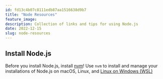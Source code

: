 ```yaml
---
id: fd13c4b07c8111edb87aa1516638d9b7
title: "Node Resources"
feature_image: 
description: Collection of links and tips for using Node.js
date: 2022-12-15
slug: node-resources
---
```


## Install Node.js

Before you install Node.js, install [nvm](https://github.com/nvm-sh/nvm)! Use `nvm` to install and manage your installations of Node.js on macOS, Linux, and [Linux on Windows (WSL)](https://learn.microsoft.com/en-us/windows/wsl/install)
